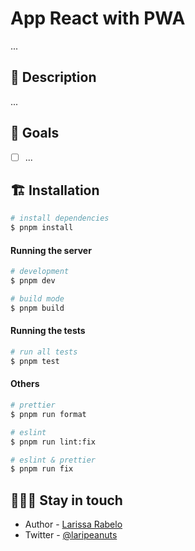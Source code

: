
# App React with PWA

...

## 📜 Description

...

## 🎯 Goals

- [ ] ...


## 🏗️ Installation

```bash
# install dependencies
$ pnpm install
```

#### Running the server

```bash
# development
$ pnpm dev

# build mode
$ pnpm build

```
#### Running the tests

```bash
# run all tests
$ pnpm test

```
#### Others

```bash
# prettier
$ pnpm run format

# eslint
$ pnpm run lint:fix

# eslint & prettier
$ pnpm run fix

```

## 👩🏻‍💻 Stay in touch

- Author - [Larissa Rabelo](https://github.com/laripeanuts)
- Twitter - [@laripeanuts](https://twitter.com/laripeanuts)

